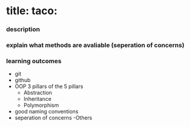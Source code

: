 # title: taco:

### description

### explain what methods are avaliable (seperation of concerns)
### learning outcomes
- git
- github
- OOP 3 pillars of the 5 pillars
    - Abstraction
    - Inheritance
    - Polymorphism
 - good naming conventions
 - seperation of concerns
 -Others